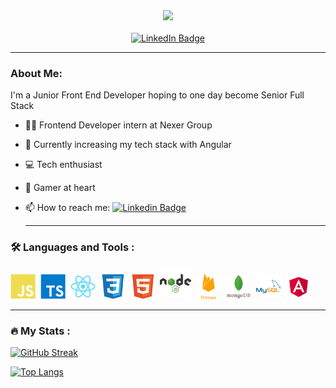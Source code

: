 <div id="header" align="center">
  <img src="https://media.giphy.com/media/v1.Y2lkPTc5MGI3NjExdDFuenYydmlseXN5d29rZGUxN3V2OTVyaXZlbXMyOHhlOGs5MWF4bSZlcD12MV9pbnRlcm5hbF9naWZfYnlfaWQmY3Q9Zw/OBnIvqqpKFbZam9Wmj/giphy.gif)https://media.giphy.com/media/v1.Y2lkPTc5MGI3NjExdDFuenYydmlseXN5d29rZGUxN3V2OTVyaXZlbXMyOHhlOGs5MWF4bSZlcD12MV9pbnRlcm5hbF9naWZfYnlfaWQmY3Q9Zw/OBnIvqqpKFbZam9Wmj/giphy.gif" width="300"/>
</div>
<br/>
<div id="badges" align="center">
    <a href="https://www.linkedin.com/in/knordqvist">
    <img src="https://img.shields.io/badge/LinkedIn-blue?style=plastic&logo=linkedin&logoColor=white" alt="LinkedIn Badge"/>
  </a>
</div>

---

### About Me:

I'm a Junior Front End Developer hoping to one day become Senior Full Stack
- :woman_technologist: Frontend Developer intern at Nexer Group
- :seedling: Currently increasing my tech stack with Angular
- :computer: Tech enthusiast
- :space_invader: Gamer at heart
- :mailbox: How to reach me: [![Linkedin Badge](https://img.shields.io/badge/-linkedin?color=blue&logo=Linkedin&logoColor=linkedin-blue)](https://www.linkedin.com/in/knordqvist)

  ---

### :hammer_and_wrench: Languages and Tools :
<div>
  <img src="https://github.com/devicons/devicon/blob/master/icons/javascript/javascript-plain.svg" title="Javascript" alt="Javascript" width="40" height="40"/>&nbsp;
   <img src="https://github.com/devicons/devicon/blob/master/icons/typescript/typescript-plain.svg" title="Typescript" alt="Typescript" width="40" height="40"/>&nbsp;
  <img src="https://github.com/devicons/devicon/blob/master/icons/react/react-original.svg" title="React" alt="React" width="40" height="40"/>&nbsp;
  <img src="https://github.com/devicons/devicon/blob/master/icons/css3/css3-original.svg" title="CSS" alt="CSS" width="40" height="40"/>&nbsp;
  <img src="https://github.com/devicons/devicon/blob/master/icons/html5/html5-original.svg" title="HTML" alt="HTML" width="40" height="40"/>&nbsp;
     <img src="https://github.com/devicons/devicon/blob/master/icons/nodejs/nodejs-original-wordmark.svg" title="NodeJs" alt="NodeJs" width="50" height="50"/>&nbsp;
  <img src="https://github.com/devicons/devicon/blob/master/icons/firebase/firebase-plain-wordmark.svg" title="Firebase" alt="Firebase" width="40" height="40"/>&nbsp;
    <img src="https://github.com/devicons/devicon/blob/master/icons/mongodb/mongodb-original-wordmark.svg" title="MongoDB" alt="MongoDB" width="40" height="40"/>&nbsp;
  <img src="https://github.com/devicons/devicon/blob/master/icons/mysql/mysql-original-wordmark.svg" title="MySQL" alt="MySQL" width="40" height="40"/>&nbsp;
  <img src="https://github.com/devicons/devicon/blob/master/icons/angular/angular-original.svg" title="MySQL" alt="Angular" width="40" height="40"/>&nbsp;
</div>

---

### :fire: My Stats :

[![GitHub Streak](http://github-readme-streak-stats.herokuapp.com?user=KateN87&theme=dark&background=000000)](https://git.io/streak-stats)

[![Top Langs](https://github-readme-stats.vercel.app/api/top-langs/?username=KateN87&layout=compact&theme=vision-friendly-dark)](https://github.com/anuraghazra/github-readme-stats)

